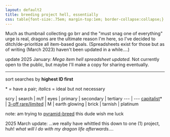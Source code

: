 ```yaml
---
layout: default2
title: breeding project hell, essentially
css: table{font-size:.75em; margin-top:1em; border-collapse:collapse;} th{text-align:left;} th,td{padding:.25em .5em;} tbody tr:nth-child(odd){background:#f2f2f2;}
---
```

Much as thumbnail collecting go brr and the "must snag one of everything" urge is real, dragons are the ultimate reason I'm here, so I've decided to ditch/de-prioritize all item-based goals. (Spreadsheets exist for those but as of writing (March 2023) haven't been updated in a while..\..)

update 2025&nbsp;January: *Mega item hell spreadsheet updated.* Not currently open to the public, but maybe I'll make a copy for sharing eventually.

----

sort searches by <b>highest ID first</b>

\* = have a pair; <i>italics</i> = ideal but not necessary

scry | search | m/f | eyes | primary | secondary | tertiary
--- | ---
[capitalist](https://www1.flightrising.com/scrying/predict?breed=8&gender=0&age=1&bodygene=24&body=107&winggene=17&wings=124&tertgene=21&tert=4&element=1&eyetype=7)\* | [3-off rare/limited](https://www1.flightrising.com/search/dragons?page=5&nocollapse=1&breed=8%2C10%2C11%2C12&body_range=132-159&wings_range=54-55&tert_range=3-146) | M | earth glowing | brick | tarnish | platinum

note: am trying to [pyramid-breed](https://www1.flightrising.com/forums/gde/2630512#post_37684945) this dude wish me luck

2025 March update: ...we really have whittled this down to one (1) project, huh! *what will I do with my dragon life afterwards..\..*